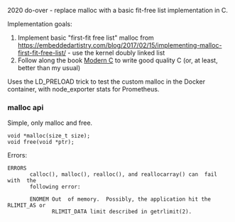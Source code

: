 2020 do-over - replace malloc with a basic fit-free list implementation in C.

Implementation goals:
1. Implement basic "first-fit free list" malloc from https://embeddedartistry.com/blog/2017/02/15/implementing-malloc-first-fit-free-list/ - use the kernel doubly linked list
2. Follow along the book [Modern C](https://modernc.gforge.inria.fr/) to write good quality C (or, at least, better than my usual)

Uses the LD_PRELOAD trick to test the custom malloc in the Docker container, with node_exporter stats for Prometheus.

### malloc api

Simple, only malloc and free.

```
void *malloc(size_t size);
void free(void *ptr);
```

Errors:

```
ERRORS
       calloc(), malloc(), realloc(), and reallocarray() can  fail  with  the
       following error:

       ENOMEM Out  of memory.  Possibly, the application hit the RLIMIT_AS or
              RLIMIT_DATA limit described in getrlimit(2).
```
